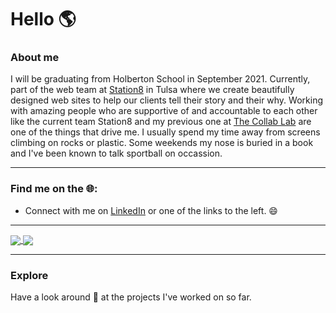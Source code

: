 # Hello :earth_americas:

<!--
**veeteeran/veeteeran** is a ✨ _special_ ✨ repository because its `README.md` (this file) appears on your GitHub profile.

Here are some ideas to get you started:

- 🔭 I’m currently working on ...
- 🌱 I’m currently learning ...
- 👯 I’m looking to collaborate on ...
- 🤔 I’m looking for help with ...
- 💬 Ask me about ...
- 📫 How to reach me: ...
- 😄 Pronouns: ...
- ⚡ Fun fact: ...
-->
### About me
I will be graduating from Holberton School in September 2021. Currently, part of the web team at [Station8](https://station8branding.com/) in Tulsa where we create beautifully designed web sites to help our clients tell their story and their why. Working with amazing people who are supportive of and accountable to each other like the current team Station8 and my previous one at [The Collab Lab](https://the-collab-lab.codes/who-we-are/) are one of the things that drive me. I usually spend my time away from screens climbing on rocks or plastic. Some weekends my nose is buried in a book and I've been known to talk sportball on occassion.

---
### Find me on the :globe_with_meridians::
* Connect with me on [LinkedIn](https://www.linkedin.com/in/viet-t/)
or one of the links to the left. 😄

---
<a href="https://github.com/veeteeran">
  <img align="center" src="https://github-readme-stats.vercel.app/api/top-langs/?username=veeteeran&theme=tokyonight" />
</a>
<a href="https://github.com/veeteeran">
  <img align="center" src="https://github-readme-stats.vercel.app/api?username=veeteeran&show_icons=true&theme=tokyonight&hide=stars,issues" />
</a>

---
### Explore
Have a look around :eyes: at the projects I've worked on so far.
